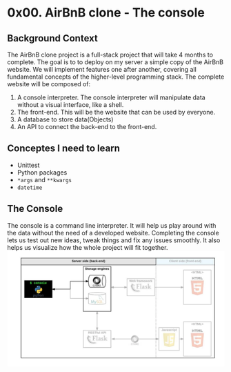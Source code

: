 # 0x00. AirBnB clone - The console

## Background Context
The AirBnB clone project is a full-stack project that will take 4 months to complete. The goal is to to deploy on my server a simple copy of the AirBnB website. We will implement features one after another, covering all fundamental concepts of the higher-level programming stack. The complete website will be composed of:

1. A console interpreter. The console interpreter will manipulate data without a visual interface, like a shell.
2. The front-end. This will be the website that can be used by everyone.
3. A database to store data(Objects)
4. An API to connect the back-end to the front-end.

## Conceptes I need to learn
- Unittest
- Python packages
- `*args` and `**kwargs`
- `datetime`

## The Console
The console is a command line interpreter. It will help us play around with the data without the need of a developed website.
Completing the console lets us test out new ideas, tweak things and fix any issues smoothly.
It also helps us visualize how the whole project will fit together.
![Server side (back-end)](image.webp)
